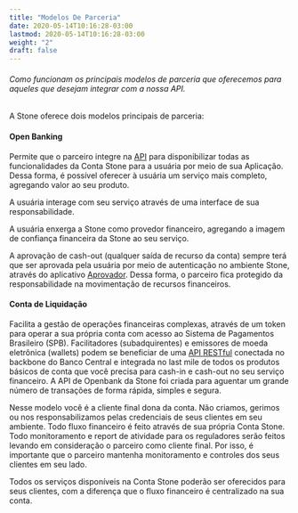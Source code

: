 ```yaml
---
title: "Modelos De Parceria"
date: 2020-05-14T10:16:28-03:00
lastmod: 2020-05-14T10:16:28-03:00
weight: "2"
draft: false
---
```

###### Como funcionam os principais modelos de parceria que oferecemos para aqueles que desejam integrar com a nossa API.

A Stone oferece dois modelos principais de parceria:

#### Open Banking

Permite que o parceiro integre na [API](https://docs.openbank.stone.com.br/v1.0/reference) para disponibilizar todas as funcionalidades da Conta Stone para a usuária por meio de sua Aplicação. Dessa forma, é possível oferecer à usuária um serviço mais completo, agregando valor ao seu produto.

A usuária interage com seu serviço através de uma interface de sua responsabilidade.

A usuária enxerga a Stone como provedor financeiro, agregando a imagem de confiança financeira da Stone ao seu serviço.

A aprovação de cash-out (qualquer saída de recurso da conta) sempre terá que ser aprovada pela usuária por meio de autenticação no ambiente Stone, através do aplicativo [Aprovador](https://docs.openbank.stone.com.br/docs/aprovacao-guides). Dessa forma, o parceiro fica protegido da responsabilidade na movimentação de recursos financeiros.

#### Conta de Liquidação

Facilita a gestão de operações financeiras complexas, através de um token para operar a sua própria conta com acesso ao Sistema de Pagamentos Brasileiro (SPB). Facilitadores (subadquirentes) e emissores de moeda eletrônica (wallets) podem se beneficiar de uma [API RESTful](https://en.wikipedia.org/wiki/Representational_state_transfer) conectada no backbone do Banco Central e integrada no last mile de todos os produtos básicos de conta que você precisa para cash-in e cash-out no seu serviço financeiro. A API de Openbank da Stone foi criada para aguentar um grande número de transações de forma rápida, simples e segura.

Nesse modelo você é a cliente final dona da conta. Não criamos, gerimos ou nos responsabilizamos pelas credenciais de seus clientes em seu ambiente. Todo fluxo financeiro é feito através de sua própria Conta Stone. Todo monitoramento e report de atividade para os reguladores serão feitos levando em consideração o parceiro como cliente final. Por isso, é importante que o parceiro mantenha monitoramento e controles dos seus clientes em seu lado.

Todos os serviços disponíveis na Conta Stone poderão ser oferecidos para seus clientes, com a diferença que o fluxo financeiro é centralizado na sua conta.                      
